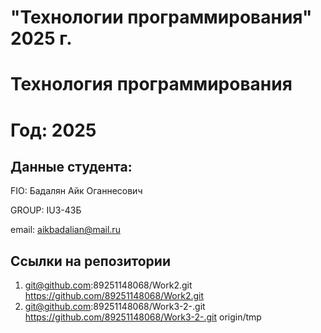 # "Технологии программирования" 2025 г.

# Технология программирования
# Год: 2025

## Данные студента:

FIO: Бадалян Айк Оганнесович

GROUP: IU3-43Б

email: aikbadalian@mail.ru

## Ссылки на репозитории

1. git@github.com:89251148068/Work2.git
https://github.com/89251148068/Work2.git
2. git@github.com:89251148068/Work3-2-.git
https://github.com/89251148068/Work3-2-.git
origin/tmp
